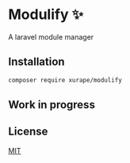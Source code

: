 # Modulify ✨
A laravel module manager 

## Installation
```bash
composer require xurape/modulify
```

## Work in progress

## License
[MIT](https://choosealicense.com/licenses/mit/)